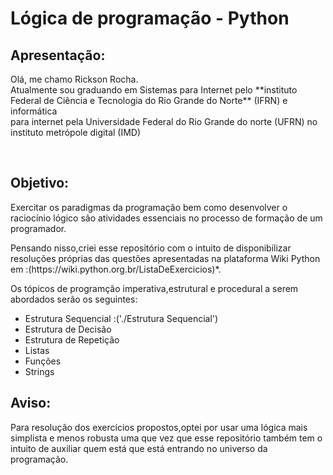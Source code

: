 # Lógica de programação - Python

## Apresentação: 

<p>Olá, me chamo Rickson Rocha.<br>
Atualmente sou graduando em Sistemas para Internet pelo **instituto Federal de Ciência e Tecnologia do Rio Grande do Norte** (IFRN) e informática <br>para internet pela Universidade Federal do Rio Grande do norte (UFRN) no instituto metrópole digital (IMD)</p>

<br>

## Objetivo: 

<p> Exercitar os  paradigmas da programação bem como desenvolver o raciocínio lógico são  atividades essenciais no processo de formação de um programador.<br>
</p> 

<p> Pensando nisso,criei esse repositório com o intuito de disponibilizar resoluções próprias das questões apresentadas na plataforma Wiki Python em :(https://wiki.python.org.br/ListaDeExercicios)*.</p>

<p> Os  tópicos de programção imperativa,estrutural e procedural a serem abordados serão os seguintes: </p>

<ul>
  <li>Estrutura Sequencial :('./Estrutura Sequencial')</li>
  <li>Estrutura de Decisão</li>
  <li>Estrutura de Repetição</li>
  <li>Listas</li>
  <li>Funções</li>
  <li>Strings</li>

</ul>

## Aviso:
<p>  Para resolução dos exercícios propostos,optei por usar uma lógica mais simplista e menos robusta uma que vez que esse repositório também tem o intuito de auxiliar quem está que está entrando no universo da programação.</p>



